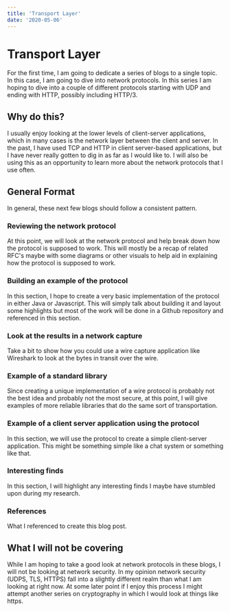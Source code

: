 ```yaml
---
title: 'Transport Layer'
date: '2020-05-06'
---
```


# Transport Layer
For the first time, I am going to dedicate a series of blogs to a single topic. In this case, I am going to dive into network protocols. In this series I am hoping to dive into a couple of different protocols starting with UDP and ending with HTTP, possibly including HTTP/3.

## Why do this?
I usually enjoy looking at the lower levels of client-server applications, which in many cases is the network layer between the client and server. In the past, I have used TCP and HTTP in client server-based applications, but I have never really gotten to dig in as far as I would like to. I will also be using this as an opportunity to learn more about the network protocols that I use often.

## General Format
In general, these next few blogs should follow a consistent pattern.

### Reviewing the network protocol
At this point, we will look at the network protocol and help break down how the protocol is supposed to work. This will mostly be a recap of related RFC's maybe with some diagrams or other visuals to help aid in explaining how the protocol is supposed to work.

### Building an example of the protocol
In this section, I hope to create a very basic implementation of the protocol in either Java or Javascript. This will simply talk about building it and layout some highlights but most of the work will be done in a Github repository and referenced in this section.

### Look at the results in a network capture
Take a bit to show how you could use a wire capture application like Wireshark to look at the bytes in transit over the wire.

### Example of a standard library
Since creating a unique implementation of a wire protocol is probably not the best idea and probably not the most secure, at this point, I will give examples of more reliable libraries that do the same sort of transportation.

### Example of a client server application using the protocol
In this section, we will use the protocol to create a simple client-server application. This might be something simple like a chat system or something like that.

### Interesting finds
In this section, I will highlight any interesting finds I maybe have stumbled upon during my research.

### References
What I referenced to create this blog post.

## What I will not be covering
While I am hoping to take a good look at network protocols in these blogs, I will not be looking at network security. In my opinion network security (UDPS, TLS, HTTPS) fall into a slightly different realm than what I am looking at right now. At some later point if I enjoy this process I might attempt another series on cryptography in which I would look at things like https.
